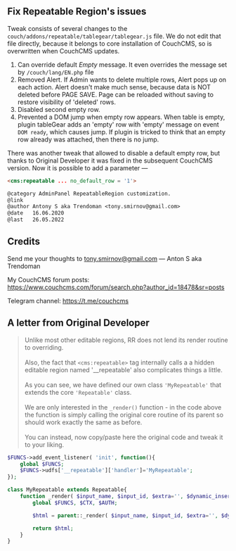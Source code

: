 ## Fix Repeatable Region's issues

Tweak consists of several changes to the `couch/addons/repeatable/tablegear/tablegear.js` file. We do not edit that file directly, because it belongs to core installation of CouchCMS, so is overwritten when CouchCMS updates.

1. Can override default *Empty* message. It even overrides the message set by `/couch/lang/EN.php` file
2. Removed Alert. If Admin wants to delete multiple rows, Alert pops up on each action. Alert doesn't make much sense, because data is NOT deleted before PAGE SAVE. Page can be reloaded without saving to restore visibility of 'deleted' rows.
3. Disabled second empty row.
4. Prevented a DOM jump when empty row appears. When table is empty, plugin tableGear adds an 'empty' row with 'empty' message on event `DOM ready`, which causes jump. If plugin is tricked to think that an empty row already was attached, then there is no jump.

There was another tweak that allowed to disable a default empty row, but thanks to Original Developer it was fixed in the subsequent CouchCMS version. Now it is possible to add a parameter &mdash;
```html
<cms:repeatable ... no_default_row = '1'>
```

```txt
@category AdminPanel RepeatableRegion customization.
@link
@author Antony S aka Trendoman <tony.smirnov@gmail.com>
@date   16.06.2020
@last   26.05.2022
```


## Credits

Send me your thoughts to <tony.smirnov@gmail.com> &mdash; Anton S aka Trendoman

My CouchCMS forum posts: https://www.couchcms.com/forum/search.php?author_id=18478&sr=posts

Telegram channel: https://t.me/couchcms


## A letter from Original Developer

> Unlike most other editable regions, RR does not lend its render routine to overriding.<br><br>
Also, the fact that `<cms:repeatable>` tag internally calls a a hidden editable region named '__repeatable' also complicates things a little.<br><br>
As you can see, we have defined our own class `'MyRepeatable'` that extends the core `'Repeatable'` class.<br><br>
We are only interested in the `_render()` function - in the code above the function is simply calling the original core routine of its parent so should work exactly the same as before.<br><br>
You can instead, now copy/paste here the original code and tweak it to your liking.

```php
$FUNCS->add_event_listener( 'init', function(){
    global $FUNCS;
    $FUNCS->udfs['__repeatable']['handler']='MyRepeatable';
});

class MyRepeatable extends Repeatable{
    function _render( $input_name, $input_id, $extra='', $dynamic_insertion=0 ){
        global $FUNCS, $CTX, $AUTH;

        $html = parent::_render( $input_name, $input_id, $extra='', $dynamic_insertion );

        return $html;
    }
}
```

